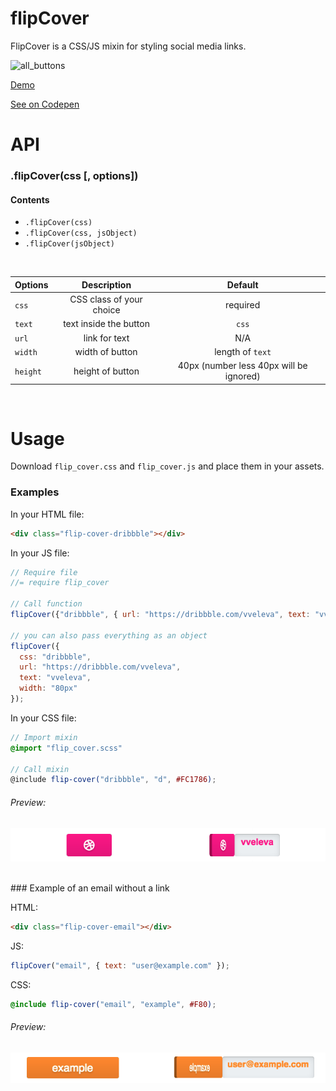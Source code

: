 # flipCover

FlipCover is a CSS/JS mixin for styling social media links.

![all_buttons][all_buttons]

[Demo](http://vveleva.com/flipCover/)

[See on Codepen](http://codepen.io/vveleva/pen/Areng)

# API


### .flipCover(css [, options])

#### Contents
- `.flipCover(css)`
- `.flipCover(css, jsObject)`
- `.flipCover(jsObject)`

<br>

| Options       | Description              | Default         |
| ------------- |:------------------------:|:---------------:|
| `css`         | CSS class of your choice | required        |
| `text`        | text inside the button   | `css`           |
| `url`         | link for text            | N/A             |
| `width`       | width of button          | length of `text`|
| `height`      | height of button         | 40px (number less 40px will be ignored)|

<br>

# Usage

Download `flip_cover.css` and `flip_cover.js` and place them in your assets.


### Examples

In your HTML file:

```html
<div class="flip-cover-dribbble"></div>
```

In your JS file:

```js
// Require file
//= require flip_cover

// Call function
flipCover({"dribbble", { url: "https://dribbble.com/vveleva", text: "vveleva" });

// you can also pass everything as an object
flipCover({
  css: "dribbble",
  url: "https://dribbble.com/vveleva",
  text: "vveleva",
  width: "80px"
});
```

In your CSS file:

```scss
// Import mixin
@import "flip_cover.scss"

// Call mixin
@include flip-cover("dribbble", "d", #FC1786);
```
###### Preview:

![dribbble][dribbble]

<br>
### Example of an email without a link

HTML:
```html
<div class="flip-cover-email"></div>
```

JS:
```js
flipCover("email", { text: "user@example.com" });
```

CSS:
```scss
@include flip-cover("email", "example", #F80);
```
###### Preview:

![email][email]


[all_buttons]: https://cloud.githubusercontent.com/assets/508915/17230772/fc2ab8a2-54d2-11e6-992a-ebf2302edbdb.gif
[dribbble]: ./screenshots/dribbble.png
[email]: ./screenshots/email.png
